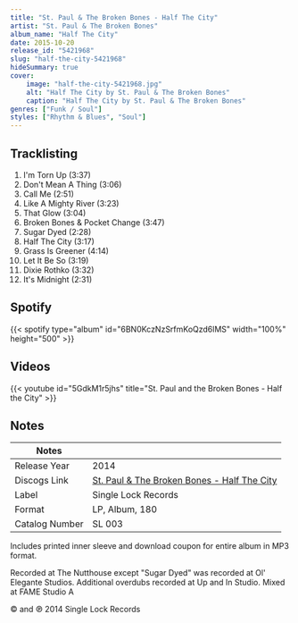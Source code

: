 ```yaml
---
title: "St. Paul & The Broken Bones - Half The City"
artist: "St. Paul & The Broken Bones"
album_name: "Half The City"
date: 2015-10-20
release_id: "5421968"
slug: "half-the-city-5421968"
hideSummary: true
cover:
    image: "half-the-city-5421968.jpg"
    alt: "Half The City by St. Paul & The Broken Bones"
    caption: "Half The City by St. Paul & The Broken Bones"
genres: ["Funk / Soul"]
styles: ["Rhythm & Blues", "Soul"]
---
```

## Tracklisting
1. I'm Torn Up (3:37)
2. Don't Mean A Thing (3:06)
3. Call Me (2:51)
4. Like A Mighty River (3:23)
5. That Glow (3:04)
6. Broken Bones & Pocket Change (3:47)
7. Sugar Dyed (2:28)
8. Half The City (3:17)
9. Grass Is Greener (4:14)
10. Let It Be So (3:19)
11. Dixie Rothko (3:32)
12. It's Midnight (2:31)
## Spotify
{{< spotify type="album" id="6BN0KczNzSrfmKoQzd6lMS" width="100%" height="500" >}}

## Videos
{{< youtube id="5GdkM1r5jhs" title="St. Paul and the Broken Bones - Half the City" >}}

## Notes
| Notes          |             |
| ---------------| ----------- |
| Release Year   | 2014 |
| Discogs Link   | [St. Paul & The Broken Bones - Half The City](https://www.discogs.com/release/5421968-St-Paul-The-Broken-Bones-Half-The-City) |
| Label          | Single Lock Records |
| Format         | LP, Album, 180 |
| Catalog Number | SL 003 |

Includes printed inner sleeve and download coupon for entire album in MP3 format.  Recorded at The Nutthouse except "Sugar Dyed" was recorded at Ol' Elegante Studios. Additional overdubs recorded at Up and In Studio. Mixed at FAME Studio A  © and ℗ 2014 Single Lock Records
